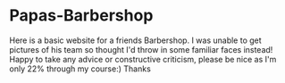 # Papas-Barbershop
Here is a basic website for a friends Barbershop. I was unable to get pictures of his team so thought I'd throw in some familiar faces instead! Happy to take any advice or constructive criticism, please be nice as I'm only 22% through my course:) Thanks
